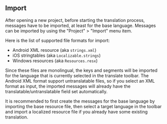 ## Import

After opening a new project, before starting the translation process, messages have to be imported, at least for the base language. Messages can be imported by using the "Project" > "Import" menu item.

Here is the list of supported file formats for import:
-  Android XML resource (aka `strings.xml`)
-  iOS stringtables (aka `Localizable.strings`)
-  Windows resources (aka `Resources.resx`)

Since these files are monolingual, the keys and segments will be imported for the language that is currently selected in the translate toolbar. The Android XML format support untranslatable files, so if you select an XML format as input, the imported messages will already have the translatable/untranslatable field set automatically.

It is recommended to first create the messages for the base language by importing the base resource file, then select a target language in the toolbar and import a localized resource file if you already have some existing translation.
